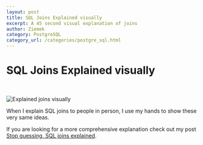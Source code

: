 ```yaml
---
layout: post
title: SQL Joins Explained visually
excerpt: A 45 second visual explanation of joins
author: Ziemek
category: PostgreSQL
category_url: /categories/postgre_sql.html
---
```


# SQL Joins Explained visually

<br>

![Explained joins visually](/assets/images/posts/2018-04-20-sql-joins-explained-visually/SQL-JOIN-animated.gif)

When I explain SQL joins to people in person, I use my hands to show these very same ideas.

If you are looking for a more comprehensive explanation check out my post [Stop guessing, SQL joins explained](/ "Stop guessing, SQL joins explained").